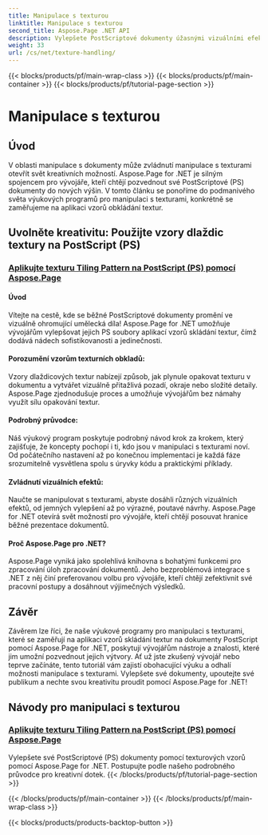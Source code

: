 ```yaml
---
title: Manipulace s texturou
linktitle: Manipulace s texturou
second_title: Aspose.Page .NET API
description: Vylepšete PostScriptové dokumenty úžasnými vizuálními efekty! Naučte se používat vzory dlaždic textury pomocí Aspose.Page for .NET s naším podrobným průvodcem.
weight: 33
url: /cs/net/texture-handling/
---
```


{{< blocks/products/pf/main-wrap-class >}}
{{< blocks/products/pf/main-container >}}
{{< blocks/products/pf/tutorial-page-section >}}

# Manipulace s texturou

## Úvod

V oblasti manipulace s dokumenty může zvládnutí manipulace s texturami otevřít svět kreativních možností. Aspose.Page for .NET je silným spojencem pro vývojáře, kteří chtějí pozvednout své PostScriptové (PS) dokumenty do nových výšin. V tomto článku se ponoříme do podmanivého světa výukových programů pro manipulaci s texturami, konkrétně se zaměřujeme na aplikaci vzorů obkládání textur.

## Uvolněte kreativitu: Použijte vzory dlaždic textury na PostScript (PS)

### [Aplikujte texturu Tiling Pattern na PostScript (PS) pomocí Aspose.Page](./apply-texture-tiling-pattern-to-postscript-ps/)

#### Úvod
Vítejte na cestě, kde se běžné PostScriptové dokumenty promění ve vizuálně ohromující umělecká díla! Aspose.Page for .NET umožňuje vývojářům vylepšovat jejich PS soubory aplikací vzorů skládání textur, čímž dodává nádech sofistikovanosti a jedinečnosti.

#### Porozumění vzorům texturních obkladů:
Vzory dlaždicových textur nabízejí způsob, jak plynule opakovat texturu v dokumentu a vytvářet vizuálně přitažlivá pozadí, okraje nebo složité detaily. Aspose.Page zjednodušuje proces a umožňuje vývojářům bez námahy využít sílu opakování textur.

#### Podrobný průvodce:
Náš výukový program poskytuje podrobný návod krok za krokem, který zajišťuje, že koncepty pochopí i ti, kdo jsou v manipulaci s texturami noví. Od počátečního nastavení až po konečnou implementaci je každá fáze srozumitelně vysvětlena spolu s úryvky kódu a praktickými příklady.

#### Zvládnutí vizuálních efektů:
Naučte se manipulovat s texturami, abyste dosáhli různých vizuálních efektů, od jemných vylepšení až po výrazné, poutavé návrhy. Aspose.Page for .NET otevírá svět možností pro vývojáře, kteří chtějí posouvat hranice běžné prezentace dokumentů.

#### Proč Aspose.Page pro .NET?
Aspose.Page vyniká jako spolehlivá knihovna s bohatými funkcemi pro zpracování úloh zpracování dokumentů. Jeho bezproblémová integrace s .NET z něj činí preferovanou volbu pro vývojáře, kteří chtějí zefektivnit své pracovní postupy a dosáhnout výjimečných výsledků.

## Závěr

Závěrem lze říci, že naše výukové programy pro manipulaci s texturami, které se zaměřují na aplikaci vzorů skládání textur na dokumenty PostScript pomocí Aspose.Page for .NET, poskytují vývojářům nástroje a znalosti, které jim umožní pozvednout jejich výtvory. Ať už jste zkušený vývojář nebo teprve začínáte, tento tutoriál vám zajistí obohacující výuku a odhalí možnosti manipulace s texturami. Vylepšete své dokumenty, upoutejte své publikum a nechte svou kreativitu proudit pomocí Aspose.Page for .NET!
## Návody pro manipulaci s texturou
### [Aplikujte texturu Tiling Pattern na PostScript (PS) pomocí Aspose.Page](./apply-texture-tiling-pattern-to-postscript-ps/)
Vylepšete své PostScriptové (PS) dokumenty pomocí texturových vzorů pomocí Aspose.Page for .NET. Postupujte podle našeho podrobného průvodce pro kreativní dotek.
{{< /blocks/products/pf/tutorial-page-section >}}

{{< /blocks/products/pf/main-container >}}
{{< /blocks/products/pf/main-wrap-class >}}

{{< blocks/products/products-backtop-button >}}
